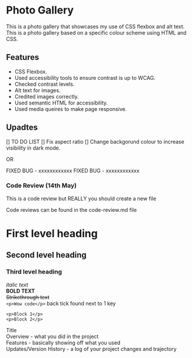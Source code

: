 # Photo Gallery
This is a photo gallery that showcases my use of CSS flexbox and alt text.
This is a photo gallery based on a specific colour scheme using HTML and CSS. 

## Features
- CSS Flexbox.
- Used accessibility tools to ensure contrast is up to WCAG.
- Checked contrast levels.
- Alt text for images.
- Credited images correctly.
- Used semantic HTML for accessibility.
- Used media queires to make page responsive.

## Upadtes
[] TO DO LIST
[] Fix aspect ratio
[] Change backgorund colour to increase visibility in dark mode.

OR 

FIXED BUG - xxxxxxxxxxxx
FIXED BUG - xxxxxxxxxxxx

### Code Review (14th May)
This is a code review but REALLY you should create a new file

Code reviews can be found in the code-review.md file

# First level heading
## Second level heading
### Third level heading
*italic text*<br>
**BOLD TEXT**<br>
~~Strikethrough text~~<br>
`<p>Wow code</p>` back tick found next to 1 key
```
<p>Block 1</p>
<p>Block 2</p>
```

Title<br>
Overview - what you did in the project<br>
Features - basically showing off what you used<br>
Updates/Version History - a log of your project changes and trajectory